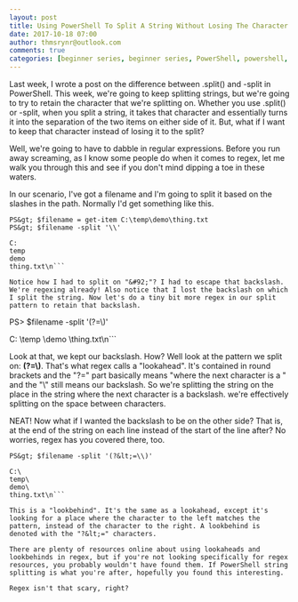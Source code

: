 ```yaml
---
layout: post
title: Using PowerShell To Split A String Without Losing The Character You Split On
date: 2017-10-18 07:00
author: thmsrynr@outlook.com
comments: true
categories: [beginner series, beginner series, PowerShell, powershell, regex, regex]
---
```

Last week, I wrote a post on the difference between .split() and -split in PowerShell. This week, we're going to keep splitting strings, but we're going to try to retain the character that we're splitting on. Whether you use .split() or -split, when you split a string, it takes that character and essentially turns it into the separation of the two items on either side of it. But, what if I want to keep that character instead of losing it to the split?

<!--more-->

Well, we're going to have to dabble in regular expressions. Before you run away screaming, as I know some people do when it comes to regex, let me walk you through this and see if you don't mind dipping a toe in these waters.

In our scenario, I've got a filename and I'm going to split it based on the slashes in the path. Normally I'd get something like this.

```
PS&gt; $filename = get-item C:\temp\demo\thing.txt
PS&gt; $filename -split '\\'

C:
temp
demo
thing.txt\n```

Notice how I had to split on "&#92;"? I had to escape that backslash. We're regexing already! Also notice that I lost the backslash on which I split the string. Now let's do a tiny bit more regex in our split pattern to retain that backslash.

```
PS&gt; $filename -split '(?=\\)'

C:
\temp
\demo
\thing.txt\n```

Look at that, we kept our backslash. How? Well look at the pattern we split on: <strong>(?=&#92;)</strong>. That's what regex calls a "lookahead". It's contained in round brackets and the "?=" part basically means "where the next character is a " and the "&#92;" still means our backslash. So we're splitting the string on the place in the string where the next character is a backslash. we're effectively splitting on the space between characters.

NEAT! Now what if I wanted the backslash to be on the other side? That is, at the end of the string on each line instead of the start of the line after? No worries, regex has you covered there, too.

```
PS&gt; $filename -split '(?&lt;=\\)'

C:\
temp\
demo\
thing.txt\n```

This is a "lookbehind". It's the same as a lookahead, except it's looking for a place where the character to the left matches the pattern, instead of the character to the right. A lookbehind is denoted with the "?&lt;=" characters.

There are plenty of resources online about using lookaheads and lookbehinds in regex, but if you're not looking specifically for regex resources, you probably wouldn't have found them. If PowerShell string splitting is what you're after, hopefully you found this interesting.

Regex isn't that scary, right?
